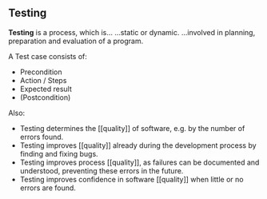 ## Testing
**Testing** is a process, which is… 
	…static or dynamic.
	…involved in planning, preparation and evaluation of a program.

A Test case consists of:
- Precondition
- Action / Steps
- Expected result
- (Postcondition)

Also:
- Testing determines the [[quality]] of software, e.g. by the number of errors found.
- Testing improves [[quality]] already during the development process by finding and fixing bugs.
- Testing improves process [[quality]], as failures can be documented and understood, preventing these errors in the future.
- Testing improves confidence in software [[quality]] when little or no errors are found.